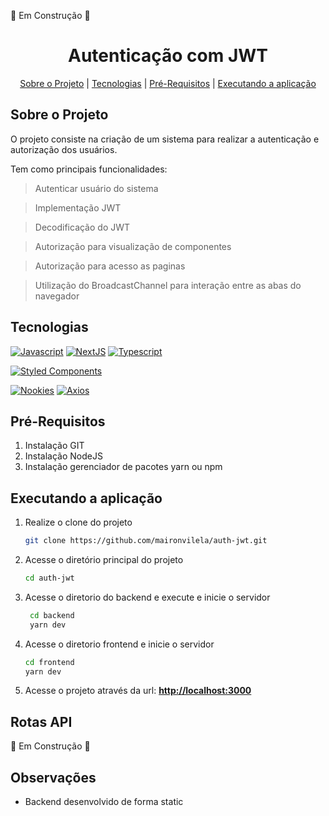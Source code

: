 :construction: Em Construção :construction:

<h1 align="center">
     Autenticação com JWT    
 </h1>
 <p align="center">
  <a href="#sobre-o-projeto">Sobre o Projeto</a> |
  <a href="#tecnologias">Tecnologias</a> | 
  <a href="#pré-requisitos">Pré-Requisitos</a> |
  <a href="#executando-a-aplicação">Executando a aplicação</a>     
 </p> 

## Sobre o Projeto
 O projeto consiste na criação de um sistema para realizar a autenticação e autorização dos usuários.

 Tem como principais funcionalidades:

 > Autenticar usuário do sistema

 > Implementação JWT 

 > Decodificação do JWT

 > Autorização para visualização de componentes

 > Autorização para acesso as paginas
 
 > Utilização do BroadcastChannel para interação entre as abas do navegador

## Tecnologias

[![Javascript](https://img.shields.io/badge/Code-Javascript-FFFF00?&logo=javascript&logoColor=FFFF00)](https://developer.mozilla.org/pt-BR/docs/Web/JavaScript) 
[![NextJS](https://img.shields.io/badge/Code-NextJS-000000?&logo=nextdotjs&logoColor=white)](https://nextjs.org)
[![Typescript](https://img.shields.io/badge/Code-Typescript-1E90FF?&logo=typescript)](https://www.typescriptlang.org)

[![Styled Components](https://img.shields.io/badge/Styles-Styled_Components-FF69B4?&logo=styled-components&logoColor=white)](https://styled-components.com/) 
 
[![Nookies](https://img.shields.io/badge/Nookies-v2.5.2-blue?&logo=gitbook&logoColor=white)](https://www.npmjs.com/package/nookies)
[![Axios](https://img.shields.io/badge/Axios-v0.24.0-blue?&logo=gitbook&logoColor=white)](https://www.npmjs.com/package/axios) 
## Pré-Requisitos
1. Instalação GIT
2. Instalação NodeJS
3. Instalação gerenciador de pacotes yarn ou npm
 
## Executando a aplicação

1. Realize o clone do projeto
    ```bash
    git clone https://github.com/maironvilela/auth-jwt.git
    ```
2. Acesse o diretório principal do projeto
    ```bash
    cd auth-jwt
    ``` 
3. Acesse o diretorio do backend e execute e inicie o servidor
     ```bash
      cd backend 
      yarn dev
      ```
4. Acesse o diretorio frontend e inicie o servidor
      ```bash
      cd frontend 
      yarn dev
      ```
5. Acesse o projeto através da url: [**http://localhost:3000**](http://localhost:3000) 


## Rotas API
 🚧 Em Construção 🚧

## Observações

- Backend desenvolvido de forma static
 

 

